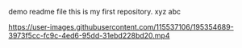 demo readme file 
this is my first repository.
xyz 
abc 


https://user-images.githubusercontent.com/115537106/195354689-3973f5cc-fc9c-4ed6-95dd-31ebd228bd20.mp4

